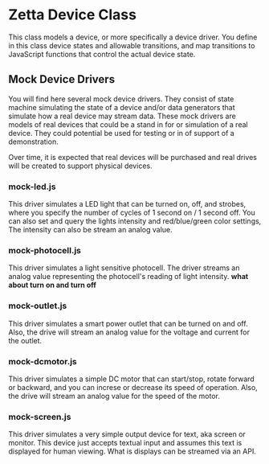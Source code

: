 # Zetta Device Class
This class models a device, or more specifically a device driver.
You define in this class device states and allowable transitions,
and map transitions to JavaScript functions that control the actual device state.

## Mock Device Drivers
You will find here several mock device drivers.
They consist of state machine simulating the state of a device
and/or data generators that simulate how a real device may stream data.
These mock drivers are models of real devices that could be a stand in for
or simulation of a real device.
They could potential be used for testing or in of support of a demonstration.

Over time, it is expected that real devices will be purchased
and real drives will be created to support physical devices.

### mock-led.js
This driver simulates a LED light that can be turned on, off, and strobes,
where you specify the number of cycles of 1 second on / 1 second off.
You can also set and query the lights intensity and red/blue/green color settings,
The intensity can also be stream an analog value.

### mock-photocell.js
This driver simulates a light sensitive photocell.
The driver streams an analog value representing the photocell's reading of light intensity.
**what about turn on and turn off**

### mock-outlet.js
This driver simulates a smart power outlet that can be turned on and off.
Also, the drive will stream an analog value for the voltage and current for the outlet.

### mock-dcmotor.js
This driver simulates a simple DC motor that can start/stop, rotate forward or backward,
and you can increse or decrease its speed of operation.
Also, the drive will stream an analog value for the speed of the motor.

### mock-screen.js
This driver simulates a very simple output device for text, aka screen or monitor.
This device just accepts textual input
and assumes this text is displayed for human viewing.
What is displays can be streamed via an API.

